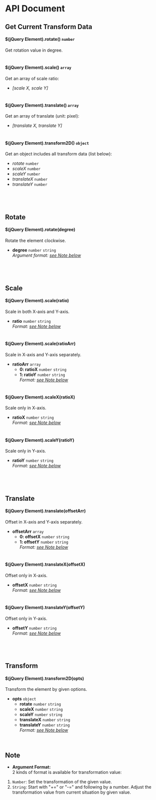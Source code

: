 
# API Document

## Get Current Transform Data
#### $(jQuery Element).rotate() ```number```
Get rotation value in degree.
<h1></h1>

#### $(jQuery Element).scale() ```array```
Get an array of scale ratio:  
- *[scale X, scale Y]*
<h1></h1>

#### $(jQuery Element).translate() ```array```
Get an array of translate (unit: pixel):   
- *[translate X, translate Y]*
<h1></h1>

#### $(jQuery Element).transform2D() ```object```
Get an object includes all transform data (list below):
  + *rotate* ```number```
  + *scaleX* ```number```
  + *scaleY* ```number```
  + *translateX* ```number```
  + *translateY* ```number```
<h1></h1>

<div><br></div>

## Rotate
#### $(jQuery Element).rotate(degree)
Rotate the element clockwise.  

- **degree** ```number``` ```string```  
  *Argument format: [see Note below][note]*

<h1></h1>

<div><br></div>

## Scale
#### $(jQuery Element).scale(ratio)
Scale in both X-axis and Y-axis.

- **ratio** ```number``` ```string```  
  *Format: [see Note below][note]*

<h1></h1>

#### $(jQuery Element).scale(ratioArr)
Scale in X-axis and Y-axis separately.

- **ratioArr** ```array```  
  + **0: ratioX** ```number``` ```string```  
  + **1: ratioY** ```number``` ```string```  
  *Format: [see Note below][note]*

<h1></h1>

#### $(jQuery Element).scaleX(ratioX)
Scale only in X-axis.

- **ratioX** ```number``` ```string```  
  *Format: [see Note below][note]*

<h1></h1>

#### $(jQuery Element).scaleY(ratioY)
Scale only in Y-axis.

- **ratioY** ```number``` ```string```  
  *Format: [see Note below][note]*

<h1></h1>

<div><br></div>

## Translate
#### $(jQuery Element).translate(offsetArr)
Offset in X-axis and Y-axis separately.

- **offsetArr** ```array```  
  + **0: offsetX** ```number``` ```string```  
  + **1: offsetY** ```number``` ```string```  
  *Format: [see Note below][note]*

<h1></h1>

#### $(jQuery Element).translateX(offsetX)
Offset only in X-axis.

- **offsetX** ```number``` ```string```  
  *Format: [see Note below][note]*

<h1></h1>

#### $(jQuery Element).translateY(offsetY)
Offset only in Y-axis.

- **offsetY** ```number``` ```string```  
  *Format: [see Note below][note]*

<h1></h1>

<div><br></div>

## Transform
#### $(jQuery Element).transform2D(opts)
Transform the element by given options.
 
- **opts** ```object```  
  + **rotate** ```number``` ```string```  
  + **scaleX** ```number``` ```string```  
  + **scaleY** ```number``` ```string```  
  + **translateX** ```number``` ```string```  
  + **translateY** ```number``` ```string```  
    *Format: [see Note below][note]*

<div><br></div>

## Note
- **Argument Format:**  
2 kinds of format is available for transformation value:  
 1. ```Number```: Set the transformation of the given value.  
 2. ```String```: Start with "+=" or "-=" and following by a number. Adjust the transformation value from current situation by given value.

[note]: #note
